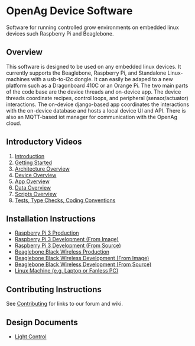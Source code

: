 # OpenAg Device Software
Software for running controlled grow environments on embedded linux devices such Raspberry Pi and Beaglebone. 

## Overview
This software is designed to be used on any embedded linux devices. 
It currently supports the Beaglebone, Raspberry Pi, and Standalone Linux-machines with a usb-to-i2c dongle.
It can easily be adaped to a new platform such as a Dragonboard 410C or an Orange Pi.
The two main parts of the code base are the device threads and on-device app. 
The device threads coordinate recipes, control loops, and peripheral (sensor/actuator) interactions. 
The on-device django-based app coordinates the interactions with the on-device database and hosts a local device UI and API. 
There is also an MQTT-based iot manager for communication with the OpenAg cloud.

## Introductory Videos
1. [Introduction](https://www.youtube.com/watch?v=RByKZJ7bDx8&list=PL7dmhIGxrpXE0EEOFxz7wbVOLJXYAMqE0&index=1)
2. [Getting Started](https://www.youtube.com/watch?v=M3rPBoFnRuo&list=PL7dmhIGxrpXE0EEOFxz7wbVOLJXYAMqE0&index=2)
3. [Architecture Overview](https://www.youtube.com/watch?v=tYYAANnXESI&list=PL7dmhIGxrpXE0EEOFxz7wbVOLJXYAMqE0&index=3) 
4. [Device Overview](https://www.youtube.com/watch?v=lotOETQ6RsQ&list=PL7dmhIGxrpXE0EEOFxz7wbVOLJXYAMqE0&index=4)
5. [App Overview](https://www.youtube.com/watch?v=2YWZdtC_ApQ&list=PL7dmhIGxrpXE0EEOFxz7wbVOLJXYAMqE0&index=5)
6. [Data Overview](https://www.youtube.com/watch?v=DeByYZ-9yeI&list=PL7dmhIGxrpXE0EEOFxz7wbVOLJXYAMqE0&index=6)
7. [Scripts Overview](https://www.youtube.com/watch?v=glc1fmoQOr4&list=PL7dmhIGxrpXE0EEOFxz7wbVOLJXYAMqE0&index=7)
8. [Tests, Type Checks, Coding Conventions](https://www.youtube.com/watch?v=USms_7X83aE&list=PL7dmhIGxrpXE0EEOFxz7wbVOLJXYAMqE0&index=8)

## Installation Instructions
 - [Raspberry Pi 3 Production](docs/install/install_raspberry_pi_3_production.md)
 - [Raspberry Pi 3 Development (From Image)](docs/install/install_raspberry_pi_3_development_image.md)
 - [Raspberry Pi 3 Development (From Source)](docs/install/install_raspberry_pi_3_development_source.md)
 - [Beaglebone Black Wireless Production](docs/install/install_beaglebone_black_wireless_production.md)
 - [Beaglebone Black Wireless Development (From Image)](docs/install/install_beaglebone_black_wireless_development_image.md)
 - [Beaglebone Black Wireless Development (From Source)](docs/install/install_beaglebone_black_wireless_development_source.md)
 - [Linux Machine (e.g. Laptop or Fanless PC)](docs/install/install_linux_machine.md)

## Contributing Instructions
See [Contributing](docs/contributing.md) for links to our forum and wiki.

## Design Documents
 - [Light Control](docs/light/overview.md)
